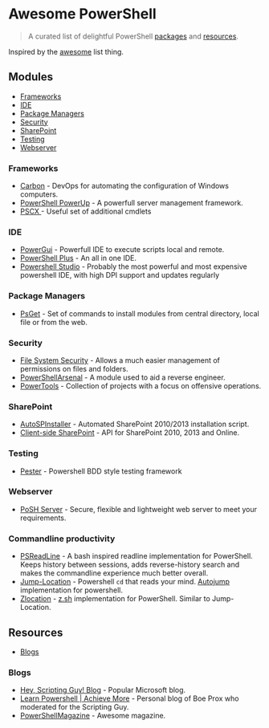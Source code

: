 # Awesome PowerShell

> A curated list of delightful PowerShell [packages](#modules) and [resources](#resources).

Inspired by the [awesome](https://github.com/sindresorhus/awesome) list thing.

## Modules

* [Frameworks](#frameworks)
* [IDE](#ide)
* [Package Managers](#package-managers)
* [Security](#security)
* [SharePoint](#sharepoint)
* [Testing](#testing)
* [Webserver](#webserver)

### Frameworks

- [Carbon](http://get-carbon.org/) - DevOps for automating the configuration of Windows computers.
- [PowerShell PowerUp](https://github.com/janikvonrotz/PowerShell-PowerUp) - A powerfull server management framework.
- [PSCX ](https://pscx.codeplex.com/) - Useful set of additional cmdlets

### IDE

- [PowerGui](http://en.community.dell.com/techcenter/powergui/w/wiki) - Powerfull IDE to execute scripts local and remote.
- [PowerShell Plus](https://www.idera.com/productssolutions/freetools/powershellplus) - An all in one IDE.
- [Powershell Studio](https://www.sapien.com/software/powershell_studio) - Probably the most powerful and most expensive powershell IDE, with high DPI support and updates regularly

### Package Managers

- [PsGet](http://psget.net/) - Set of commands to install modules from central directory, local file or from the web.

### Security

- [File System Security](https://gallery.technet.microsoft.com/scriptcenter/1abd77a5-9c0b-4a2b-acef-90dbb2b84e85) - Allows a much easier management of permissions on files and folders.
- [PowerShellArsenal](https://github.com/mattifestation/PowerShellArsenal) - A module used to aid a reverse engineer.
- [PowerTools](https://github.com/Veil-Framework/PowerTools) - Collection of projects with a focus on offensive operations.

### SharePoint

- [AutoSPInstaller](https://autospinstaller.codeplex.com/) - Automated SharePoint 2010/2013 installation script.
- [Client-side SharePoint](https://sharepointpowershell.codeplex.com/) - API for SharePoint 2010, 2013 and Online.

### Testing

- [Pester](https://github.com/pester/Pester) - Powershell BDD style testing framework

### Webserver

- [PoSH Server](http://www.poshserver.net/) - Secure, flexible and lightweight web server to meet your requirements.

### Commandline productivity

- [PSReadLine](https://github.com/lzybkr/PSReadLine) - A bash inspired readline implementation for PowerShell. Keeps history between sessions, adds reverse-history search and makes the commandline experience much better overall.
- [Jump-Location](https://github.com/tkellogg/Jump-Location) - Powershell `cd` that reads your mind. [Autojump](https://github.com/wting/autojump) implementation for powershell.
- [Zlocation](https://github.com/vors/ZLocation) - [z.sh](https://github.com/rupa/z) implementation for PowerShell. Similar to Jump-Location.

## Resources

* [Blogs](#blogs)

### Blogs

- [Hey, Scripting Guy! Blog](http://blogs.technet.com/b/heyscriptingguy/) - Popular Microsoft blog.
- [Learn Powershell | Achieve More](http://learn-powershell.net/) - Personal blog of Boe Prox who moderated for the Scripting Guy.
- [PowerShellMagazine](http://www.powershellmagazine.com/) - Awesome magazine.
